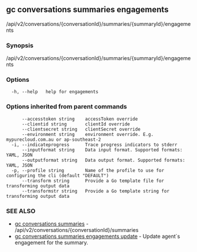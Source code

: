 ## gc conversations summaries engagements

/api/v2/conversations/{conversationId}/summaries/{summaryId}/engagements

### Synopsis

/api/v2/conversations/{conversationId}/summaries/{summaryId}/engagements

### Options

```
  -h, --help   help for engagements
```

### Options inherited from parent commands

```
      --accesstoken string    accessToken override
      --clientid string       clientId override
      --clientsecret string   clientSecret override
      --environment string    environment override. E.g. mypurecloud.com.au or ap-southeast-2
  -i, --indicateprogress      Trace progress indicators to stderr
      --inputformat string    Data input format. Supported formats: YAML, JSON
      --outputformat string   Data output format. Supported formats: YAML, JSON
  -p, --profile string        Name of the profile to use for configuring the cli (default "DEFAULT")
      --transform string      Provide a Go template file for transforming output data
      --transformstr string   Provide a Go template string for transforming output data
```

### SEE ALSO

* [gc conversations summaries](gc_conversations_summaries.html)	 - /api/v2/conversations/{conversationId}/summaries
* [gc conversations summaries engagements update](gc_conversations_summaries_engagements_update.html)	 - Update agent`s engagement for the summary.


